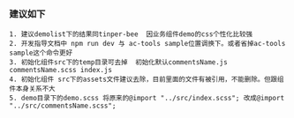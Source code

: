 
### 建议如下
    1. 建议demolist下的结果同tinper-bee  因业务组件demo的css个性化比较强
    2. 开发指导文档中 npm run dev 与 ac-tools sample位置调换下。或者省掉ac-tools sample这个命令更好
    3. 初始化组件src下的temp目录可去掉  初始化默认commentsName.js commentsName.scss index.js
    4. 初始化组件 src下的assets文件建议去除，目前里面的文件有被引用，不能删除。但跟组件本身关系不大
    5. demo目录下的demo.scss 将原来的@import "../src/index.scss"; 改成@import "../src/commentsName.scss";
  